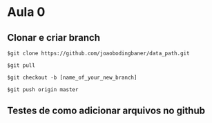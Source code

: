 # Aula 0

## Clonar e criar branch

```
$git clone https://github.com/joaobodingbaner/data_path.git
```

```
$git pull
```

```
$git checkout -b [name_of_your_new_branch]
```

```
$git push origin master
```

## Testes de como adicionar arquivos no github


